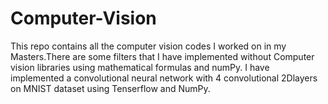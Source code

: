 # Computer-Vision



This repo contains all the computer vision codes I worked on in my Masters.There are some filters that I have implemented without Computer vision libraries using mathematical formulas and numPy. I have implemented a convolutional neural network with 4 convolutional 2Dlayers on MNIST dataset using Tenserflow and NumPy. 
